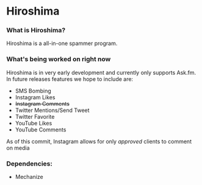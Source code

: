 # Hiroshima
### What is Hiroshima?
Hiroshima is a all-in-one spammer program. 

### What's being worked on right now
Hiroshima is in very early development and currently only supports Ask.fm. In future releases features we hope to include are:

* SMS Bombing
* Instagram Likes
* ~~Instagram Comments~~
* Twitter Mentions/Send Tweet
* Twitter Favorite
* YouTube Likes
* YouTube Comments

As of this commit, Instagram allows for only *approved* clients to comment on media

### Dependencies:
* Mechanize

